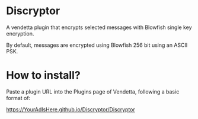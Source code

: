 # Discryptor
A vendetta plugin that encrypts selected messages with Blowfish single key encryption.

By default, messages are encrypted using Blowfish 256 bit using an ASCII PSK.

# How to install?
Paste a plugin URL into the Plugins page of Vendetta, following a basic format of:

https://YourAdIsHere.github.io/Discryptor/Discryptor
